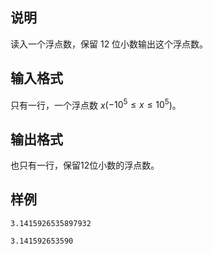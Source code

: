 <h2>说明</h2>

读入一个浮点数，保留 $12$ 位小数输出这个浮点数。
<h2>输入格式</h2>

只有一行，一个浮点数 $x$($−10^5≤x≤10^5$)。

<h2>输出格式</h2>

也只有一行，保留$12$位小数的浮点数。

<h2>样例</h2>
<pre><code class="language-input1">3.1415926535897932</code></pre><pre><code class="language-output1">3.141592653590
</code></pre>
